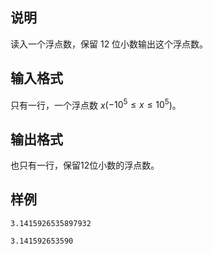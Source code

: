 <h2>说明</h2>

读入一个浮点数，保留 $12$ 位小数输出这个浮点数。
<h2>输入格式</h2>

只有一行，一个浮点数 $x$($−10^5≤x≤10^5$)。

<h2>输出格式</h2>

也只有一行，保留$12$位小数的浮点数。

<h2>样例</h2>
<pre><code class="language-input1">3.1415926535897932</code></pre><pre><code class="language-output1">3.141592653590
</code></pre>
